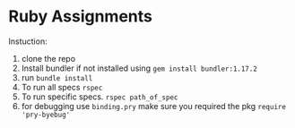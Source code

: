 # Ruby Assignments

Instuction:

1) clone the repo
2) Install bundler if not installed using `gem install bundler:1.17.2`
3) run `bundle install`
4) To run all specs `rspec`
5) To run specific specs.   `rspec path_of_spec`
6) for debugging use `binding.pry` make sure you required the pkg `require 'pry-byebug'`
